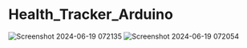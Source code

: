 # Health_Tracker_Arduino
![Screenshot 2024-06-19 072135](https://github.com/mebidyut2001/Health_Tracker_Arduino/assets/145282059/9cab1e27-94b0-4605-9c69-a939ccc8cd35)
![Screenshot 2024-06-19 072054](https://github.com/mebidyut2001/Health_Tracker_Arduino/assets/145282059/5164057e-718e-4680-a38c-6f9788e769a2)
